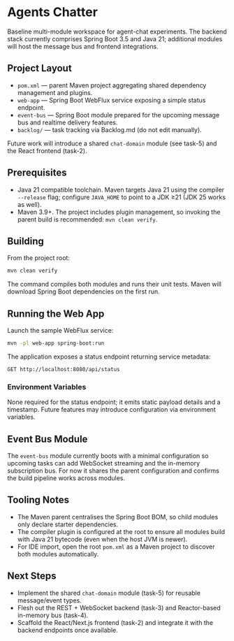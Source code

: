 # Agents Chatter

Baseline multi-module workspace for agent-chat experiments. The backend stack currently comprises Spring Boot 3.5 and Java 21; additional modules will host the message bus and frontend integrations.

## Project Layout

- `pom.xml` — parent Maven project aggregating shared dependency management and plugins.
- `web-app` — Spring Boot WebFlux service exposing a simple status endpoint.
- `event-bus` — Spring Boot module prepared for the upcoming message bus and realtime delivery features.
- `backlog/` — task tracking via Backlog.md (do not edit manually).

Future work will introduce a shared `chat-domain` module (see task-5) and the React frontend (task-2).

## Prerequisites

- Java 21 compatible toolchain. Maven targets Java 21 using the compiler `--release` flag; configure `JAVA_HOME` to point to a JDK ≥21 (JDK 25 works as well).
- Maven 3.9+. The project includes plugin management, so invoking the parent build is recommended: `mvn clean verify`.

## Building

From the project root:

```bash
mvn clean verify
```

The command compiles both modules and runs their unit tests. Maven will download Spring Boot dependencies on the first run.

## Running the Web App

Launch the sample WebFlux service:

```bash
mvn -pl web-app spring-boot:run
```

The application exposes a status endpoint returning service metadata:

```
GET http://localhost:8080/api/status
```

### Environment Variables

None required for the status endpoint; it emits static payload details and a timestamp. Future features may introduce configuration via environment variables.

## Event Bus Module

The `event-bus` module currently boots with a minimal configuration so upcoming tasks can add WebSocket streaming and the in-memory subscription bus. For now it shares the parent configuration and confirms the build pipeline works across modules.

## Tooling Notes

- The Maven parent centralises the Spring Boot BOM, so child modules only declare starter dependencies.
- The compiler plugin is configured at the root to ensure all modules build with Java 21 bytecode (even when the host JVM is newer).
- For IDE import, open the root `pom.xml` as a Maven project to discover both modules automatically.

## Next Steps

- Implement the shared `chat-domain` module (task-5) for reusable message/event types.
- Flesh out the REST + WebSocket backend (task-3) and Reactor-based in-memory bus (task-4).
- Scaffold the React/Next.js frontend (task-2) and integrate it with the backend endpoints once available.
